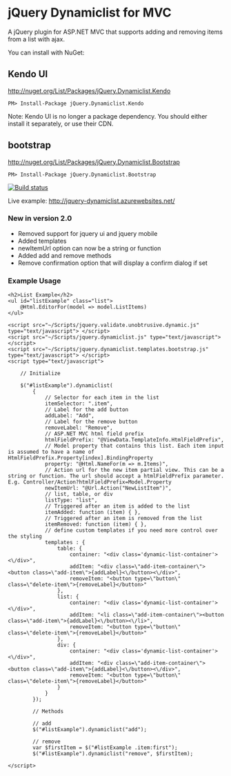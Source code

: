 # jQuery Dynamiclist for MVC

A jQuery plugin for ASP.NET MVC that supports adding and removing items from a list with ajax.

You can install with NuGet:

## Kendo UI
http://nuget.org/List/Packages/jQuery.Dynamiclist.Kendo

    PM> Install-Package jQuery.Dynamiclist.Kendo

Note: Kendo UI is no longer a package dependency. You should either install it separately, or use their CDN.

## bootstrap
http://nuget.org/List/Packages/jQuery.Dynamiclist.Bootstrap

    PM> Install-Package jQuery.Dynamiclist.Bootstrap

[![Build status](https://ci.appveyor.com/api/projects/status/l2gcqej17f39sb8u?svg=true)](https://ci.appveyor.com/project/jrummell/jquery-dynamiclist)

Live example: http://jquery-dynamiclist.azurewebsites.net/

### New in version 2.0

- Removed support for jquery ui and jquery mobile
- Added templates
- newItemUrl option can now be a string or function
- Added add and remove methods
- Remove confirmation option that will display a confirm dialog if set

### Example Usage

    <h2>List Example</h2>
    <ul id="listExample" class="list">
        @Html.EditorFor(model => model.ListItems)
    </ul>

    <script src="~/Scripts/jquery.validate.unobtrusive.dynamic.js" type="text/javascript"> </script>
    <script src="~/Scripts/jquery.dynamiclist.js" type="text/javascript"> </script>
    <script src="~/Scripts/jquery.dynamiclist.templates.bootstrap.js" type="text/javascript"> </script>
    <script type="text/javascript">
    
        // Initialize
        
        $("#listExample").dynamiclist(
            {
                // Selector for each item in the list
                itemSelector: ".item",
                // Label for the add button
                addLabel: "Add",
                // Label for the remove button
                removeLabel: "Remove",
                // ASP.NET MVC html field prefix
                htmlFieldPrefix: "@ViewData.TemplateInfo.HtmlFieldPrefix",
                // Model property that contains this list. Each item input is assumed to have a name of HtmlFieldPrefix.Property[index].BindingProperty
                property: "@Html.NameFor(m => m.Items)",
                // Action url for the new item partial view. This can be a string or function. The url should accept a htmlFieldPrefix parameter. E.g. Controller/Action?htmlFieldPrefix=Model.Property
                newItemUrl: "@Url.Action("NewListItem")",
                // list, table, or div
                listType: "list",
                // Triggered after an item is added to the list
                itemAdded: function (item) { },
                // Triggered after an item is removed from the list
                itemRemoved: function (item) { },
                // define custom templates if you need more control over the styling
                templates : {
                    table: {
                        container: "<div class='dynamic-list-container'><\/div>",
                        addItem: "<div class=\"add-item-container\"><button class=\"add-item\">{addLabel}<\/button><\/div>",
                        removeItem: "<button type=\"button\" class=\"delete-item\">{removeLabel}</button>"
                    },
                    list: {
                        container: "<div class='dynamic-list-container'><\/div>",
                        addItem: "<li class=\"add-item-container\"><button class=\"add-item\">{addLabel}<\/button><\/li>",
                        removeItem: "<button type=\"button\" class=\"delete-item\">{removeLabel}</button>"
                    },
                    div: {
                        container: "<div class='dynamic-list-container'><\/div>",
                        addItem: "<div class=\"add-item-container\"><button class=\"add-item\">{addLabel}<\/button><\/div>",
                        removeItem: "<button type=\"button\" class=\"delete-item\">{removeLabel}</button>"
                    }
                }
            });
            
            // Methods
            
            // add
            $("#listExample").dynamiclist("add");
            
            // remove
            var $firstItem = $("#listExample .item:first");
            $("#listExample").dynamiclist("remove", $firstItem);
            
    </script>

